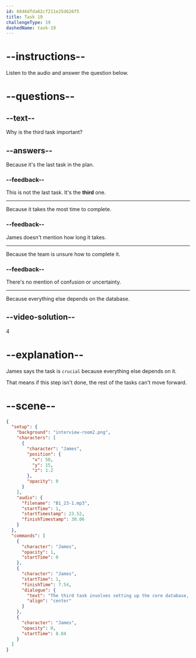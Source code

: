 ```yaml
---
id: 6846dfda62cf211e25d626f5
title: Task 19
challengeType: 19
dashedName: task-19
---
```


<!-- (audio) James: We've outlined ten tasks for development. The third task involves setting up the core database, and it's crucial since everything else depends on it. -->

# --instructions--

Listen to the audio and answer the question below.

# --questions--

## --text--

Why is the third task important?

## --answers--

Because it's the last task in the plan.

### --feedback--

This is not the last task. It's the **third** one.

---

Because it takes the most time to complete.

### --feedback--

James doesn't mention how long it takes.

---

Because the team is unsure how to complete it.

### --feedback--

There's no mention of confusion or uncertainty.

---

Because everything else depends on the database.

## --video-solution--

4

# --explanation--

James says the task is `crucial` because everything else depends on it.

That means if this step isn't done, the rest of the tasks can't move forward.

# --scene--

```json
{
  "setup": {
    "background": "interview-room2.png",
    "characters": [
      {
        "character": "James",
        "position": {
          "x": 50,
          "y": 15,
          "z": 1.2
        },
        "opacity": 0
      }
    ],
    "audio": {
      "filename": "B1_23-1.mp3",
      "startTime": 1,
      "startTimestamp": 23.52,
      "finishTimestamp": 30.06
    }
  },
  "commands": [
    {
      "character": "James",
      "opacity": 1,
      "startTime": 0
    },
    {
      "character": "James",
      "startTime": 1,
      "finishTime": 7.54,
      "dialogue": {
        "text": "The third task involves setting up the core database, and it's crucial since everything else depends on it.",
        "align": "center"
      }
    },
    {
      "character": "James",
      "opacity": 0,
      "startTime": 8.04
    }
  ]
}
```
